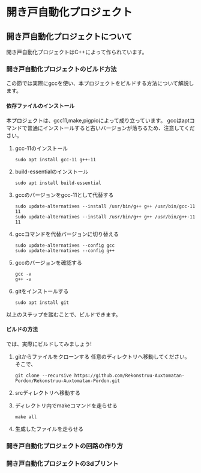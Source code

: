 # 開き戸自動化プロジェクト

## 開き戸自動化プロジェクトについて

開き戸自動化プロジェクトはC++によって作られています。

### 開き戸自動化プロジェクトのビルド方法

この節では実際にgccを使い、本プロジェクトをビルドする方法について解説します。

#### 依存ファイルのインストール

本プロジェクトは、gcc11,make,pigpioによって成り立っています。
gccはaptコマンドで普通にインストールすると古いバージョンが落ちるため、注意してください。

1. gcc-11のインストール

    ```shell
    sudo apt install gcc-11 g++-11
    ```

2. build-essentialのインストール

    ```shell
    sudo apt install build-essential
    ```

3. gccのバージョンをgcc-11として代替する

    ```shell
    sudo update-alternatives --install /usr/bin/g++ g++ /usr/bin/gcc-11 11
    sudo update-alternatives --install /usr/bin/g++ g++ /usr/bin/g++-11 11
    ```

4. gccコマンドを代替バージョンに切り替える

    ```shell
    sudo update-alternatives --config gcc
    sudo update-alternatives --config g++
    ```

5. gccのバージョンを確認する

    ```shell
    gcc -v
    g++ -v
    ```

6. gitをインストールする

    ```shell
    sudo apt install git
    ```

以上のステップを踏むことで、ビルドできます。

#### ビルドの方法

では、実際にビルドしてみましょう!

1. gitからファイルをクローンする
    任意のディレクトリへ移動してください。
    そこで、

    ```shell
    git clone --recursive https://github.com/Rekonstruu-Auxtomatan-Pordon/Rekonstruu-Auxtomatan-Pordon.git
    ```

2. srcディレクトリへ移動する

3. ディレクトリ内でmakeコマンドを走らせる

    ```shell
    make all
    ```

4. 生成したファイルを走らせる


### 開き戸自動化プロジェクトの回路の作り方

### 開き戸自動化プロジェクトの3dプリント
